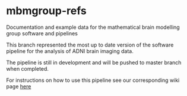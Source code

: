 # mbmgroup-refs
Documentation and example data for the mathematical brain modelling group software and pipelines

This branch represented the most up to date version of the software pipeline for the analysis of ADNI brain imaging data. 

The pipeline is still in development and will be pushed to master branch when completed. 

For instructions on how to use this pipeline see our corresponding wiki page [here](https://github.com/travisbthomp/mbmgroup-refs/wiki)
